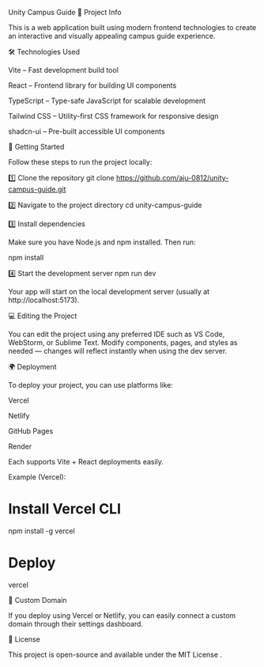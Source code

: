 Unity Campus Guide
📘 Project Info

This is a web application built using modern frontend technologies to create an interactive and visually appealing campus guide experience.

🛠️ Technologies Used

Vite – Fast development build tool

React – Frontend library for building UI components

TypeScript – Type-safe JavaScript for scalable development

Tailwind CSS – Utility-first CSS framework for responsive design

shadcn-ui – Pre-built accessible UI components

🚀 Getting Started

Follow these steps to run the project locally:

1️⃣ Clone the repository
git clone https://github.com/aju-0812/unity-campus-guide.git

2️⃣ Navigate to the project directory
cd unity-campus-guide

3️⃣ Install dependencies

Make sure you have Node.js and npm installed.
Then run:

npm install

4️⃣ Start the development server
npm run dev


Your app will start on the local development server (usually at http://localhost:5173).

💻 Editing the Project

You can edit the project using any preferred IDE such as VS Code, WebStorm, or Sublime Text.
Modify components, pages, and styles as needed — changes will reflect instantly when using the dev server.

🌍 Deployment

To deploy your project, you can use platforms like:

Vercel

Netlify

GitHub Pages

Render

Each supports Vite + React deployments easily.

Example (Vercel):

# Install Vercel CLI
npm install -g vercel

# Deploy
vercel

🔗 Custom Domain

If you deploy using Vercel or Netlify, you can easily connect a custom domain through their settings dashboard.

📄 License

This project is open-source and available under the MIT License
.
